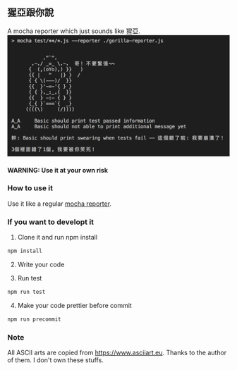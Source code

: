 ## 猩亞跟你說

A mocha reporter which just sounds like 猩亞.
![](assets/gorilla-reporter.png)

#### WARNING: Use it at your own risk


### How to use it

Use it like a regular [mocha reporter](https://mochajs.org/#reporters).


### If you want to developt it
1. Clone it and run npm install
```sh
npm install
```

2. Write your code

3. Run test
```sh
npm run test
```

4. Make your code prettier before commit
```sh
npm run precommit
```

### Note
All ASCII arts are copied from https://www.asciiart.eu. Thanks to the author of them. I don't own these stuffs.
